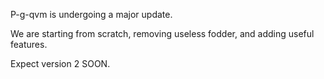 P-g-qvm is undergoing a major update.

We are starting from scratch, removing useless fodder, and adding useful features.

Expect version 2 SOON.